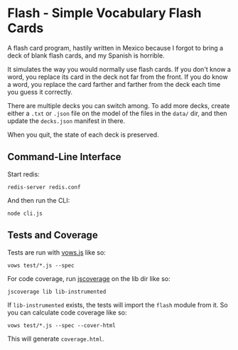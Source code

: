 Flash - Simple Vocabulary Flash Cards
=====================================

A flash card program, hastily written in Mexico because I forgot to bring a
deck of blank flash cards, and my Spanish is horrible.

It simulates the way you would normally use flash cards.  If you don't know a
word, you replace its card in the deck not far from the front.  If you do know
a word, you replace the card farther and farther from the deck each time you
guess it correctly.

There are multiple decks you can switch among.  To add more decks, create 
either a `.txt` or `.json` file on the model of the files in the `data/` 
dir, and then update the `decks.json` manifest in there.

When you quit, the state of each deck is preserved.

Command-Line Interface
----------------------

Start redis:

    redis-server redis.conf

And then run the CLI:

    node cli.js

Tests and Coverage
------------------

Tests are run with [vows.js](http://vowsjs.org) like so:

    vows test/*.js --spec

For code coverage, run [jscoverage](https://github.com/visionmedia/node-jscoverage) on the lib dir like so:

    jscoverage lib lib-instrumented

If `lib-instrumented` exists, the tests will import the `flash` module from it.
So you can calculate code coverage like so:

    vows test/*.js --spec --cover-html

This will generate `coverage.html`.







